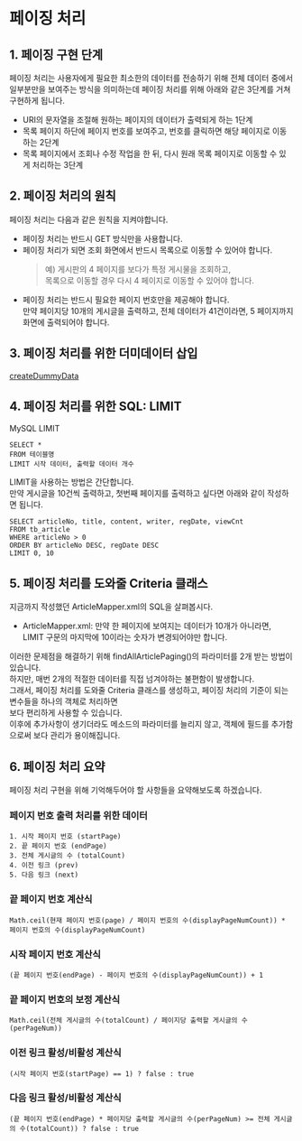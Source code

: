 # 페이징 처리

## 1. 페이징 구현 단계
페이징 처리는 사용자에게 필요한 최소한의 데이터를 전송하기 위해 전체 데이터 중에서 일부분만을 보여주는 방식을 의미하는데 
페이징 처리를 위해 아래와 같은 3단계를 거쳐 구현하게 됩니다.
* URI의 문자열을 조절해 원하는 페이지의 데이터가 출력되게 하는 1단계
* 목록 페이지 하단에 페이지 번호를 보여주고, 번호를 클릭하면 해당 페이지로 이동하는 2단계
* 목록 페이지에서 조회나 수정 작업을 한 뒤, 다시 원래 목록 페이지로 이동할 수 있게 처리하는 3단계

## 2. 페이징 처리의 원칙
페이징 처리는 다음과 같은 원칙을 지켜야합니다.
* 페이징 처리는 반드시 GET 방식만을 사용합니다.
* 페이징 처리가 되면 조회 화면에서 반드시 목록으로 이동할 수 있어야 합니다.<br/>
    > 예) 게시판의 4 페이지를 보다가 특정 게시물을 조회하고,<br/>
    목록으로 이동할 경우 다시 4 페이지로 이동할 수 있어야 합니다.
* 페이징 처리는 반드시 필요한 페이지 번호만을 제공해야 합니다.<br/>
만약 페이지당 10개의 게시글을 출력하고, 전체 데이터가 41건이라면, 5 페이지까지 화면에 출력되어야 합니다.

## 3. 페이징 처리를 위한 더미데이터 삽입
[createDummyData](/src/test/java/dao/ArticleDaoTest.java)

## 4. 페이징 처리를 위한 SQL: LIMIT
MySQL LIMIT
```
SELECT *
FROM 테이블명
LIMIT 시작 데이터, 출력할 데이터 개수 
```

LIMIT을 사용하는 방법은 간단합니다.<br/>
만약 게시글을 10건씩 출력하고, 첫번째 페이지를 출력하고 싶다면 아래와 같이 작성하면 됩니다.
```
SELECT articleNo, title, content, writer, regDate, viewCnt
FROM tb_article
WHERE articleNo > 0
ORDER BY articleNo DESC, regDate DESC
LIMIT 0, 10
```

## 5. 페이징 처리를 도와줄 Criteria 클래스
지금까지 작성했던 ArticleMapper.xml의 SQL을 살펴봅시다.
* ArticleMapper.xml: 만약 한 페이지에 보여지는 데이터가 10개가 아니라면,<br/>
LIMIT 구문의 마지막에 10이라는 숫자가 변경되어야만 합니다.

이러한 문제점을 해결하기 위해 findAllArticlePaging()의 파라미터를 2개 받는 방법이 있습니다.<br/>
하지만, 매번 2개의 적절한 데이터를 직접 넘겨야하는 불편함이 발생합니다.<br/>
그래서, 페이징 처리를 도와줄 Criteria 클래스를 생성하고, 페이징 처리의 기준이 되는 변수들을 하나의 객체로 처리하면<br/>
보다 편리하게 사용할 수 있습니다.<br/>
이후에 추가사항이 생기더라도 메소드의 파라미터를 늘리지 않고, 객체에 필드를 추가함으로써 보다 관리가 용이해집니다.

## 6. 페이징 처리 요약
페이징 처리 구현을 위해 기억해두어야 할 사항들을 요약해보도록 하겠습니다.

### 페이지 번호 출력 처리를 위한 데이터
```
1. 시작 페이지 번호 (startPage)
2. 끝 페이지 번호 (endPage)
3. 전체 게시글의 수 (totalCount)
4. 이전 링크 (prev)
5. 다음 링크 (next)
```
    
### 끝 페이지 번호 계산식
```
Math.ceil(현재 페이지 번호(page) / 페이지 번호의 수(displayPageNumCount)) * 페이지 번호의 수(displayPageNumCount)
```

### 시작 페이지 번호 계산식
```
(끝 페이지 번호(endPage) - 페이지 번호의 수(displayPageNumCount)) + 1
```
    
### 끝 페이지 번호의 보정 계산식
```
Math.ceil(전체 게시글의 수(totalCount) / 페이지당 출력할 게시글의 수(perPageNum))
```
### 이전 링크 활성/비활성 계산식
```
(시작 페이지 번호(startPage) == 1) ? false : true
```

### 다음 링크 활성/비활성 계산식
```
(끝 페이지 번호(endPage) * 페이지당 출력할 게시글의 수(perPageNum) >= 전체 게시글의 수(totalCount)) ? false : true
```
